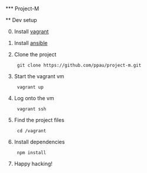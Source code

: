 *** Project-M

** Dev setup

0. Install [vagrant](https://www.vagrantup.com/downloads.html)
0. Install [ansible](https://docs.ansible.com/ansible/intro_installation.html)
0. Clone the project

        git clone https://github.com/ppau/project-m.git

0. Start the vagrant vm

        vagrant up

0. Log onto the vm

        vagrant ssh

0. Find the project files

        cd /vagrant

0. Install dependencies

        npm install


0. Happy hacking!



